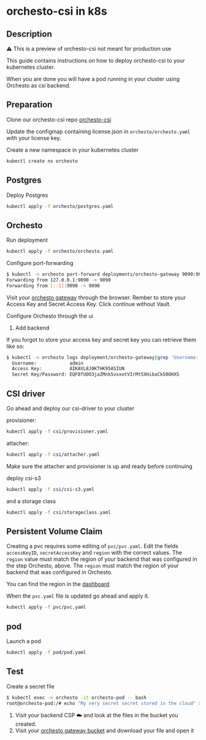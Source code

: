 # orchesto-csi in k8s

## Description

⚠️ This is a preview of orchesto-csi not meant for production use

This guide contains instructions on how to deploy orchesto-csi to your kubernetes cluster.

When you are done you will have a pod running in your cluster using Orchesto as csi backend.


## Preparation

Clone our orchesto-csi repo [orchesto-csi](http://github.com/zebware/orchesto-csi.git)

Update the configmap containing license.json in `orchesto/orchesto.yaml` with your license key.

Create a new namespace in your kubernetes cluster

```sh
kubectl create ns orchesto
```

## Postgres

Deploy Postgres

```sh
kubectl apply -f orchesto/postgres.yaml
```

## Orchesto

Run deployment

```sh
kubectl apply -f orchesto/orchesto.yaml
```

Configure port-forwarding

```sh
$ kubectl -n orchesto port-forward deployments/orchesto-gateway 9090:9090
Forwarding from 127.0.0.1:9090 -> 9090
Forwarding from [::1]:9090 -> 9090
```

Visit your [orchesto gateway](http://localhost:9090/) through the browser. Rember to store your Access Key and Secret Access Key. Click continue without Vault.

Configure Orchesto through the ui

1. Add backend

If you forgot to store your access key and secret key you can retrieve them like so:

```sh
$ kubectl -n orchesto logs deployment/orchesto-gateway|grep 'Username:' -A 2
  Username:            admin
  Access Key:          AIKAVL8J0KTHK95ASIUN
  Secret Key/Password: EQF8fUOO3jaZMnk5vxxotVIrMt5XHibaCk50OHX5
```

## CSI driver

Go ahead and deploy our csi-driver to your cluster

provisioner:

```sh
kubectl apply -f csi/provisioner.yaml
```

attacher:

```sh
kubectl apply -f csi/attacher.yaml
```

Make sure the attacher and provisioner is up and ready before continuing

deploy csi-s3

```sh
kubectl apply -f csi/csi-s3.yaml
```

and a storage class

```sh
kubectl apply -f csi/storageclass.yaml
```


## Persistent Volume Claim

Creating a pvc requires some editing of `pvc/pvc.yaml`. Edit the fields `accessKeyID`, `secretAccessKey` and `region` with the correct values. The `region` value must match the region of your backend that was configured in the step Orchesto, above. The `region` must match the region of your backend that was configured in Orchesto.

You can find the region in the [dashboard](http://localhost:9090/orchesto/#/dashboard)

When the `pvc.yaml` file is updated go ahead and apply it.

```sh
kubectl apply -f pvc/pvc.yaml
```


## pod

Launch a pod

```sh
kubectl apply -f pod/pod.yaml
```

## Test

Create a secret file

```sh
$ kubectl exec -n orchesto -it orchesto-pod -- bash
root@orchesto-pod:/# echo "My very secret secret stored in the cloud" > /var/lib/www/html/secret.txt
```

1. Visit your backend CSP ☁️ and look at the files in the bucket you created.
2. Visit your [orchesto gateway bucket](http://localhost:9090/orchesto/#/browse/) and download your file and open it